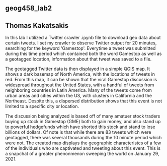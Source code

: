 ## geog458_lab2
## Thomas Kakatsakis

In this lab I utilized a Twitter crawler .ipynb file to download geo data about certain tweets. I set my crawler to observe Twitter output for 20 minutes, searching for the keyword 'Gamestop'. Everytime a tweet was submitted during this time period which contained both the word Gamestop as well as a geotagged location, information about that tweet was saved to a file.

The geotagged Twitter data is then displayed in a simple QGIS map. It shows a dark basemap of North America, with the locations of tweets in red. From this map, it can be shown that the viral Gamestop discussion is widespread throughout the United States, with a handful of tweets from neighboring countries in Latin America. Many of the tweets come from urban areas and cities within the US, with clusters in California and the Northeast. Despite this, a dispersed distribution shows that this event is not limited to a specific city or location.


The discussion being analyzed is based off of many amatuer stock traders buying up stock in Gamestop (GME) both to gain money, and also stand up to powerful hedgefunds which have shorted this stock and stand to lose billions of dollars. Of note is that while there are 83 tweets which were geotagged, there was several thousands during the 10 minute period which were not. The created map displays the geographic characteristcs of a few of the individuals who are captivated and tweeting about this event. This is a snapchat of a greater phenonmenon sweeping the world on January 29, 2021. 

